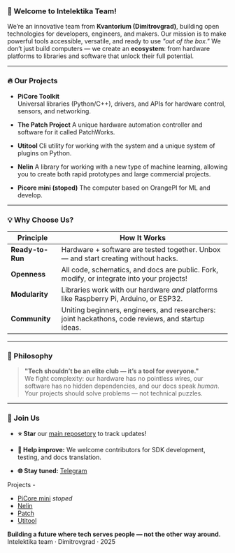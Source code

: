 ### **🌟 Welcome to Intelektika Team!**

We’re an innovative team from **Kvantorium (Dimitrovgrad)**, building open technologies for developers, engineers, and makers. Our mission is to make powerful tools accessible, versatile, and ready to use _"out of the box."_ We don’t just build computers — we create an **ecosystem**: from hardware platforms to libraries and software that unlock their full potential.

---

### **🔥 Our Projects**
    
- **PiCore Toolkit**  
    Universal libraries (Python/C++), drivers, and APIs for hardware control, sensors, and networking.

- **The Patch Project**
    A unique hardware automation controller and software for it called PatchWorks.
  
- **Utitool**
    Cli utility for working with the system and a unique system of plugins on Python.

- **Nelin**
    A library for working with a new type of machine learning, allowing you to create both rapid prototypes and large commercial projects.
    
- **Picore mini (stoped)**
    The computer based on OrangePI for ML and develop.
    

---

### **💡 Why Choose Us?**

| **Principle**    | **How It Works**                                                                                  |
| ---------------- | ------------------------------------------------------------------------------------------------- |
| **Ready-to-Run** | Hardware + software are tested together. Unbox — and start creating without hacks.                |
| **Openness**     | All code, schematics, and docs are public. Fork, modify, or integrate into your projects!         |
| **Modularity**   | Libraries work with our hardware _and_ platforms like Raspberry Pi, Arduino, or ESP32.            |
| **Community**    | Uniting beginners, engineers, and researchers: joint hackathons, code reviews, and startup ideas. |

---

### **🧠 Philosophy**

> **"Tech shouldn’t be an elite club — it’s a tool for everyone."**  
> We fight complexity: our hardware has no pointless wires, our software has no hidden dependencies, and our docs speak _human_. Your projects should solve problems — not technical puzzles.

---

### **🚪 Join Us**

- **⭐ Star** our [main reposetory](https://github.com/Intelektika-team) to track updates!
    
- **🐞 Help improve:** We welcome contributors for SDK development, testing, and docs translation.
    
- **🌐 Stay tuned:** [Telegram](https://t.me/Intelektika_news)
    

Projects -
- [PiCore mini](https://github.com/Intelektika-team/PiCore_mini-startup) _stoped_
- [Nelin](https://github.com/Intelektika-team/NELIN)
- [Patch](https://github.com/Intelektika-team/Project-PATCH)
- [Utitool](https://github.com/Intelektika-team/Utitool)



**Building a future where tech serves people — not the other way around.**  
Intelektika team · Dimitrovgrad · 2025
